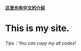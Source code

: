<b><a href="chREADME.md">这里也有中文的介绍</a></b>
# This is my site.

<h6>Tips：You can copy my all codes!</h6>
